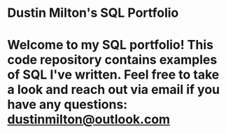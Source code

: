 # Dustin Milton's SQL Portfolio

# Welcome to my SQL portfolio! This code repository contains examples of SQL I've written. Feel free to take a look and reach out via email if you have any questions: dustinmilton@outlook.com
